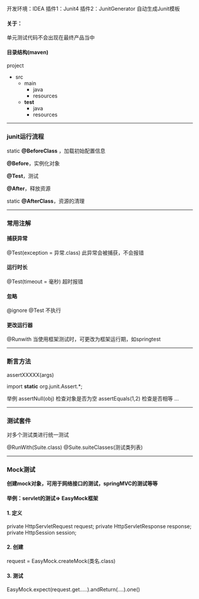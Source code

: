 开发环境：IDEA
插件1：Junit4
插件2：JunitGenerator 自动生成Junit模板

#### 关于：
单元测试代码不会出现在最终产品当中

#### 目录结构(maven)

project 

* src
	* main
		* java
		* resources
  * **test**
	  * java
	  * resources

-----------------------
### junit运行流程
static **@BeforeClass** ，加载初始配置信息

**@Before**，实例化对象

**@Test**，测试

**@After**，释放资源

static **@AfterClass**，资源的清理

----------
### 常用注解
#### 捕获异常
@Test(exception = 异常.class) 此异常会被捕获，不会报错
#### 运行时长
@Test(timeout = 毫秒) 超时报错
#### 忽略
@ignore
@Test
不执行
#### 更改运行器
@Runwith
当使用框架测试时，可更改为框架运行期，如springtest

--------
### 断言方法
assertXXXXX(args)

import **static** org.junit.Assert.*;

举例
assertNull(obj) 检查对象是否为空
assertEquals(1,2) 检查是否相等
...


---------
### 测试套件
对多个测试类进行统一测试

@RunWith(Suite.class)
@Suite.suiteClasses(测试类列表)

-------------
### Mock测试
**创建mock对象，可用于网络接口的测试，springMVC的测试等等**

#### 举例：servlet的测试⇒ **EasyMock框架**

#### 1. 定义
private HttpServletRequest request;
private HttpServletResponse response;
private HttpSession session;

#### 2. 创建
request = EasyMock.createMock(类名.class)

#### 3. 测试
EasyMock.expect(request.get.....).andReturn(....).one()


